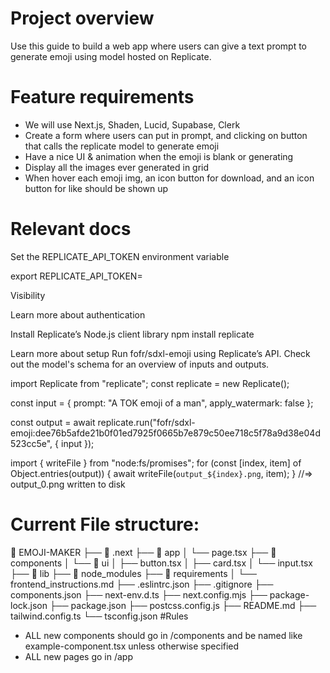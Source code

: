 # Project overview
Use this guide to build a web app where users can give a text prompt to generate emoji using model hosted on Replicate.

# Feature requirements
- We will use Next.js, Shaden, Lucid, Supabase, Clerk
- Create a form where users can put in prompt, and clicking on button that calls the replicate model to generate emoji
- Have a nice UI & animation when the emoji is blank or generating
- Display all the images ever generated in grid
- When hover each emoji img, an icon button for download, and an icon button for like should be shown up

# Relevant docs
Set the REPLICATE_API_TOKEN environment variable

export REPLICATE_API_TOKEN=<paste-your-token-here>

Visibility

Learn more about authentication

Install Replicate’s Node.js client library
npm install replicate

Learn more about setup
Run fofr/sdxl-emoji using Replicate’s API. Check out the model's schema for an overview of inputs and outputs.

import Replicate from "replicate";
const replicate = new Replicate();

const input = {
    prompt: "A TOK emoji of a man",
    apply_watermark: false
};

const output = await replicate.run("fofr/sdxl-emoji:dee76b5afde21b0f01ed7925f0665b7e879c50ee718c5f78a9d38e04d523cc5e", { input });

import { writeFile } from "node:fs/promises";
for (const [index, item] of Object.entries(output)) {
  await writeFile(`output_${index}.png`, item);
}
//=> output_0.png written to disk

# Current File structure:
📁 EMOJI-MAKER
├── 📁 .next
├── 📁 app
│   └── page.tsx
├── 📁 components
│   └── 📁 ui
│       ├── button.tsx
│       ├── card.tsx 
│       └── input.tsx
├── 📁 lib
├── 📁 node_modules
├── 📁 requirements
│   └── frontend_instructions.md
├── .eslintrc.json
├── .gitignore
├── components.json
├── next-env.d.ts
├── next.config.mjs
├── package-lock.json
├── package.json
├── postcss.config.js
├── README.md
├── tailwind.config.ts
└── tsconfig.json
#Rules
- ALL new components should go in /components and be named like example-component.tsx unless otherwise specified 
- ALL new pages go in /app
